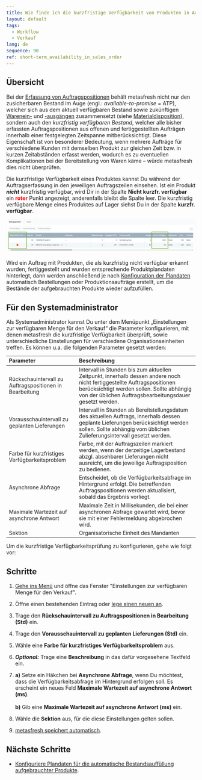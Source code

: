 ```yaml
---
title: Wie finde ich die kurzfristige Verfügbarkeit von Produkten in Aufträgen heraus?
layout: default
tags:
  - Workflow
  - Verkauf
lang: de
sequence: 90
ref: short-term_availability_in_sales_order
---
```


## Übersicht
Bei der [Erfassung von Auftragspositionen](Auftrag_erfassen) behält metasfresh nicht nur den zusicherbaren Bestand im Auge (engl.: *available-to-promise* = ATP), welcher sich aus dem aktuell verfügbaren Bestand sowie zukünftigen [Warenein-](Zu_Bestellung_Wareneingang_erstellen) und [-ausgängen](Zu_Auftrag_Lieferschein_erstellen) zusammensetzt (siehe [Materialdisposition](Menu)), sondern auch den _kurzfristig verfügbaren Bestand_, welcher alle bisher erfassten Auftragspositionen aus offenen und fertiggestellten Aufträgen innerhalb einer festgelegten Zeitspanne mitberücksichtigt. Diese Eigenschaft ist von besonderer Bedeutung, wenn mehrere Aufträge für verschiedene Kunden mit demselben Produkt zur gleichen Zeit bzw. in kurzen Zeitabständen erfasst werden, wodurch es zu eventuellen Komplikationen bei der Bereitstellung von Waren käme – würde metasfresh dies nicht überprüfen.

Die kurzfristige Verfügbarkeit eines Produktes kannst Du während der Auftragserfassung in den jeweiligen Auftragszeilen einsehen. Ist ein Produkt ***nicht*** kurzfristig verfügbar, wird Dir in der Spalte **Nicht kurzfr. verfügbar** ein **<span style="color:red">roter</span>** Punkt angezeigt, anderenfalls bleibt die Spalte leer. Die kurzfristig verfügbare Menge eines Produktes auf Lager siehst Du in der Spalte **kurzfr. verfügbar**.

![](assets/Kurzfristige_Verfuegbarkeit_in_Auftrag.png)

Wird ein Auftrag mit Produkten, die als kurzfristig nicht verfügbar erkannt wurden, fertiggestellt und wurden entsprechende Produktplandaten hinterlegt, dann werden anschließend je nach [Konfiguration der Plandaten](Produktplandaten) automatisch Bestellungen oder Produktionsaufträge erstellt, um die Bestände der aufgebrauchten Produkte wieder aufzufüllen.

## Für den Systemadministrator
Als Systemadministrator kannst Du unter dem Menüpunkt „Einstellungen zur verfügbaren Menge für den Verkauf“ die Parameter konfigurieren, mit denen metasfresh die kurzfristige Verfügbarkeit überprüft, sowie unterschiedliche Einstellungen für verschiedene Organisationseinheiten treffen. Es können u.a. die folgenden Parameter gesetzt werden:

| Parameter | Beschreibung |
| :--- | :--- |
| Rückschauintervall zu Auftragspositionen in Bearbeitung | Intervall in Stunden bis zum aktuellen Zeitpunkt, innerhalb dessen andere noch nicht fertiggestellte Auftragspositionen berücksichtigt werden sollen. Sollte abhängig von der üblichen Auftragsbearbeitungsdauer gesetzt werden. |
| Vorausschauintervall zu geplanten Lieferungen | Intervall in Stunden ab Bereitstellungsdatum des aktuellen Auftrags, innerhalb dessen geplante Lieferungen berücksichtigt werden sollen. Sollte abhängig vom üblichen Zulieferungsintervall gesetzt werden. |
| Farbe für kurzfristiges Verfügbarkeitsproblem | Farbe, mit der Auftragszeilen markiert werden, wenn der derzeitige Lagerbestand abzgl. absehbarer Lieferungen nicht ausreicht, um die jeweilige Auftragsposition zu bedienen. |
| Asynchrone Abfrage | Entscheidet, ob die Verfügbarkeitsabfrage im Hintergrund erfolgt. Die betreffenden Auftragspositionen werden aktualisiert, sobald das Ergebnis vorliegt. |
| Maximale Wartezeit auf asynchrone Antwort | Maximale Zeit in Millisekunden, die bei einer asynchronen Abfrage gewartet wird, bevor sie mit einer Fehlermeldung abgebrochen wird. |
| Sektion | Organisatorische Einheit des Mandanten |

Um die kurzfristige Verfügbarkeitsprüfung zu konfigurieren, gehe wie folgt vor:

## Schritte
1. [Gehe ins Menü](Menu) und öffne das Fenster "Einstellungen zur verfügbaren Menge für den Verkauf".
1. Öffne einen bestehenden Eintrag oder [lege einen neuen an](Neuer_Datensatz_Fenster_Webui).
1. Trage den **Rückschauintervall zu Auftragspositionen in Bearbeitung (Std)** ein.
1. Trage den **Vorausschauintervall zu geplanten Lieferungen (Std)** ein.
1. Wähle eine **Farbe für kurzfristiges Verfügbarkeitsproblem** aus.
1. ***Optional:*** Trage eine **Beschreibung** in das dafür vorgesehene Textfeld ein.
1. **a)** Setze ein Häkchen bei **Asynchrone Abfrage**, wenn Du möchtest, dass die Verfügbarkeitsabfrage im Hintergrund erfolgen soll. Es erscheint ein neues Feld **Maximale Wartezeit auf asynchrone Antwort (ms)**.<br><br> **b)** Gib eine **Maximale Wartezeit auf asynchrone Antwort (ms)** ein.

1. Wähle die **Sektion** aus, für die diese Einstellungen gelten sollen.
1. [metasfresh speichert automatisch](Speicheranzeige).

## Nächste Schritte
- [Konfiguriere Plandaten für die automatische Bestandsauffüllung aufgebrauchter Produkte](Produktplandaten).
